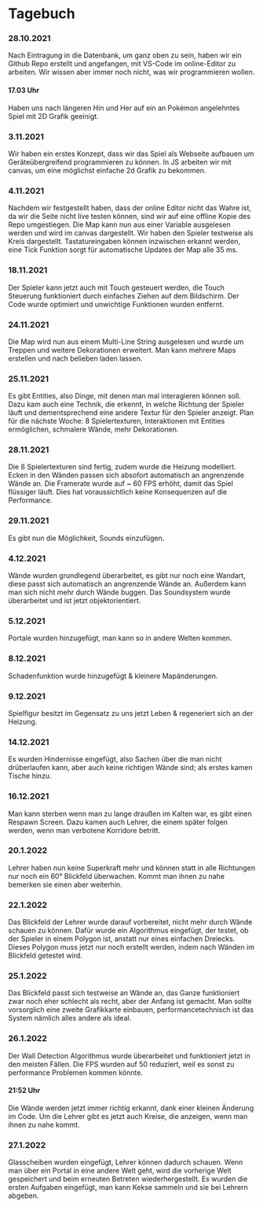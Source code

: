 # Tagebuch

### 28.10.2021

Nach Eintragung in die Datenbank, um ganz oben zu sein, haben wir ein Github Repo erstellt und angefangen, mit VS-Code im online-Editor zu arbeiten. 
Wir wissen aber immer noch nicht, was wir programmieren wollen.

#### 17.03 Uhr 

Haben uns nach längeren Hin und Her auf ein an Pokémon angelehntes Spiel mit 2D Grafik geeinigt.

### 3.11.2021 

Wir haben ein erstes Konzept, dass wir das Spiel als Webseite aufbauen um Geräteübergreifend programmieren zu können.
In JS arbeiten wir mit canvas, um eine möglichst einfache 2d Grafik zu bekommen.

### 4.11.2021 

Nachdem wir festgestellt haben, dass der online Editor nicht das Wahre ist, da wir die Seite nicht live testen können, sind wir auf eine offline Kopie des Repo umgestiegen.
Die Map kann nun aus einer Variable ausgelesen werden und wird im canvas dargestellt. Wir haben den Spieler testweise als Kreis dargestellt. Tastatureingaben können inzwischen erkannt werden, eine Tick Funktion sorgt für automatische Updates der Map alle 35 ms.

### 18.11.2021

Der Spieler kann jetzt auch mit Touch gesteuert werden, die Touch Steuerung funktioniert durch einfaches Ziehen auf dem Bildschirm.
Der Code wurde optimiert und unwichtige Funktionen wurden entfernt.

### 24.11.2021

Die Map wird nun aus einem Multi-Line String ausgelesen und wurde um Treppen und weitere Dekorationen erweitert. Man kann mehrere Maps erstellen und nach belieben laden lassen.

### 25.11.2021

Es gibt Entities, also Dinge, mit denen man mal interagieren können soll. Dazu kam auch eine Technik, die erkennt, in welche Richtung der Spieler läuft und dementsprechend eine andere Textur für den Spieler anzeigt.
Plan für die nächste Woche: 8 Spielertexturen, Interaktionen mit Entities ermöglichen, schmalere Wände, mehr Dekorationen.

### 28.11.2021

Die 8 Spielertexturen sind fertig, zudem wurde die Heizung modelliert. Ecken in den Wänden passen sich absofort automatisch an angrenzende Wände an. 
Die Framerate wurde auf ~ 60 FPS erhöht, damit das Spiel flüssiger läuft. Dies hat voraussichtlich keine Konsequenzen auf die Performance.

### 29.11.2021

Es gibt nun die Möglichkeit, Sounds einzufügen.

### 4.12.2021

Wände wurden grundlegend überarbeitet, es gibt nur noch eine Wandart, diese passt sich automatisch an angrenzende Wände an. Außerdem kann man sich nicht mehr durch Wände buggen.
Das Soundsystem wurde überarbeitet und ist jetzt objektorientiert.

### 5.12.2021

Portale wurden hinzugefügt, man kann so in andere Welten kommen.

### 8.12.2021

Schadenfunktion wurde hinzugefügt & kleinere Mapänderungen.

### 9.12.2021

Spielfigur besitzt im Gegensatz zu uns jetzt Leben & regeneriert sich an der Heizung.

### 14.12.2021

Es wurden Hindernisse eingefügt, also Sachen über die man nicht drüberlaufen kann, aber auch keine richtigen Wände sind; als erstes kamen Tische hinzu.

### 16.12.2021

Man kann sterben wenn man zu lange draußen im Kalten war, es gibt einen Respawn Screen.
Dazu kamen auch Lehrer, die einem später folgen werden, wenn man verbotene Korridore betritt.

### 20.1.2022

Lehrer haben nun keine Superkraft mehr und können statt in alle Richtungen nur noch ein 60° Blickfeld überwachen. Kommt man ihnen zu nahe bemerken sie einen aber weiterhin.

### 22.1.2022

Das Blickfeld der Lehrer wurde darauf vorbereitet, nicht mehr durch Wände schauen zu können. Dafür wurde ein Algorithmus eingefügt, der testet, ob der Spieler in einem Polygon ist, anstatt nur eines einfachen Dreiecks. Dieses Polygon muss jetzt nur noch erstellt werden, indem nach Wänden im Blickfeld getestet wird.

### 25.1.2022

Das Blickfeld passt sich testweise an Wände an, das Ganze funktioniert zwar noch eher schlecht als recht, aber der Anfang ist gemacht. Man sollte vorsorglich eine zweite Grafikkarte einbauen, performancetechnisch ist das System nämlich alles andere als ideal.

### 26.1.2022

Der Wall Detection Algorithmus wurde überarbeitet und funktioniert jetzt in den meisten Fällen. Die FPS wurden auf 50 reduziert, weil es sonst zu performance Problemen kommen könnte.

#### 21:52 Uhr

Die Wände werden jetzt immer richtig erkannt, dank einer kleinen Änderung im Code.
Um die Lehrer gibt es jetzt auch Kreise, die anzeigen, wenn man ihnen zu nahe kommt.

### 27.1.2022

Glasscheiben wurden eingefügt, Lehrer können dadurch schauen.
Wenn man über ein Portal in eine andere Welt geht, wird die vorherige Welt gespeichert und beim erneuten Betreten wiederhergestellt.
Es wurden die ersten Aufgaben eingefügt, man kann Kekse sammeln und sie bei Lehrern abgeben.